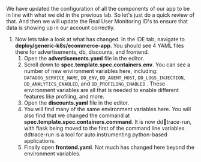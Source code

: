 We have updated the configuration of all the components of our app to be in line with what we did in the previous lab. So let's just do a quick review of that. And then we will update the Real User Monitoring ID's to ensure that data is showing up in our account correctly. 

1.  Now lets take a look at what has changed. In the IDE tab, navigate to **deploy/generic-k8s/ecommerce-app**. You should see 4 YAML files there for advertisements, db, discounts, and frontend.
    1.  Open the **advertisements.yaml** file in the editor.
    2.  Scroll down to **spec.template.spec.containers.env**. You can see a number of new environment variables here, including: `DATADOG_SERVICE_NAME`, `DD_ENV`, `DD_AGENT_HOST`, `DD_LOGS_INJECTION`, `DD_ANALYTICS_ENABLED`, and `DD_PROFILING_ENABLED` . These environment variables are all that is needed to enable different features like profiling, and more. 
    3.  Open the **discounts.yaml** file in the editor. 
    4.  You will find many of the same environment variables here. You will also find that we changed the command at **spec.template.spec.containers.command**. It is now ddtrace-run, with flask being moved to the first of the command line variables. ddtrace-run is a tool for auto instrumenting python-based applications. 
    5.  Finally open **frontend.yaml**. Not much has changed here beyond the environment variables.